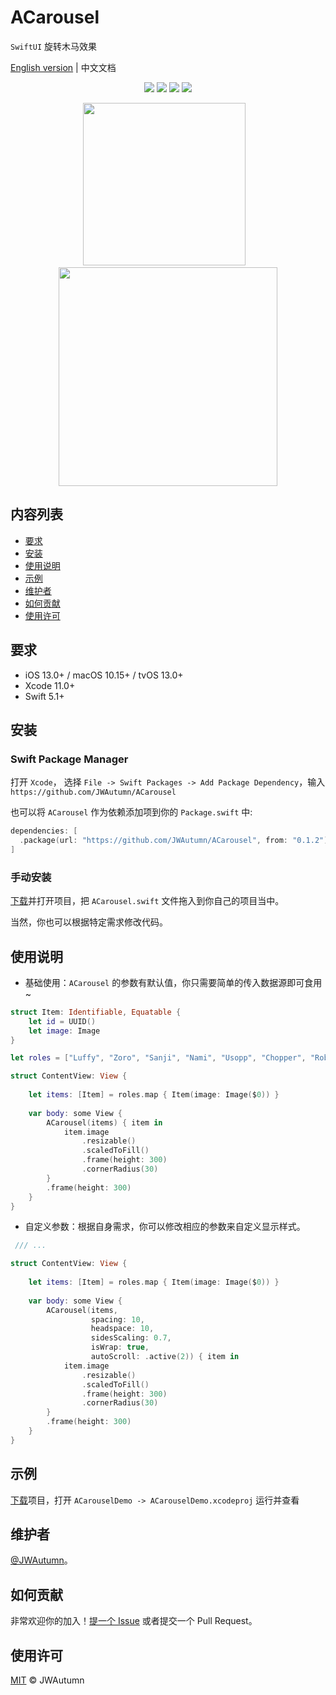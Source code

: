 # ACarousel

`SwiftUI` 旋转木马效果

[English version](README.md) | 中文文档

<p align="center">
<img src='https://img.shields.io/badge/Swift-5.1-green?style=flat'>
<img src='https://img.shields.io/badge/platform-iOS%20%7C%20macOS-lightgray.svg?style=flat'>
<img src='https://img.shields.io/badge/SMP-Supported-orange?style=flat'>
<img src='https://img.shields.io/github/license/JWAutumn/ACarousel'>
</p>

<p align="center">
<img src='Resource/iPhoneDemo.gif' width='260'>&nbsp&nbsp&nbsp
<img src='Resource/MacDemo.gif' width='350'>
</p>

## 内容列表

  - [要求](#要求)
  - [安装](#安装)
  - [使用说明](#使用说明)
  - [示例](#示例)
  - [维护者](#维护者)
  - [如何贡献](#如何贡献)
  - [使用许可](#使用许可)


## 要求

- iOS 13.0+ / macOS 10.15+ / tvOS 13.0+
- Xcode 11.0+
- Swift 5.1+


## 安装

### Swift Package Manager

打开 `Xcode`， 选择 `File -> Swift Packages -> Add Package Dependency`，输入 `https://github.com/JWAutumn/ACarousel`

也可以将 `ACarousel` 作为依赖添加项到你的 `Package.swift` 中:
```swift
dependencies: [
  .package(url: "https://github.com/JWAutumn/ACarousel", from: "0.1.2")
]
```

### 手动安装

[下载](https://github.com/JWAutumn/ACarousel/archive/main.zip)并打开项目，把 `ACarousel.swift` 文件拖入到你自己的项目当中。

当然，你也可以根据特定需求修改代码。


## 使用说明

 - 基础使用：`ACarousel` 的参数有默认值，你只需要简单的传入数据源即可食用~
```swift
struct Item: Identifiable, Equatable {
    let id = UUID()
    let image: Image
}

let roles = ["Luffy", "Zoro", "Sanji", "Nami", "Usopp", "Chopper", "Robin", "Franky", "Brook"]

struct ContentView: View {
    
    let items: [Item] = roles.map { Item(image: Image($0)) }
    
    var body: some View {
        ACarousel(items) { item in
            item.image
                .resizable()
                .scaledToFill()
                .frame(height: 300)
                .cornerRadius(30)
        }
        .frame(height: 300)
    }
}
```

- 自定义参数：根据自身需求，你可以修改相应的参数来自定义显示样式。
```swift
 /// ...

struct ContentView: View {
    
    let items: [Item] = roles.map { Item(image: Image($0)) }
    
    var body: some View {
        ACarousel(items,
                  spacing: 10,
                  headspace: 10,
                  sidesScaling: 0.7,
                  isWrap: true,
                  autoScroll: .active(2)) { item in
            item.image
                .resizable()
                .scaledToFill()
                .frame(height: 300)
                .cornerRadius(30)
        }
        .frame(height: 300)
    }
}
```


## 示例

[下载](https://github.com/JWAutumn/ACarousel/archive/main.zip)项目，打开 `ACarouselDemo -> ACarouselDemo.xcodeproj` 运行并查看


## 维护者

[@JWAutumn](https://github.com/JWAutumn)。

## 如何贡献

非常欢迎你的加入！[提一个 Issue](https://github.com/JWAutumn/ACarousel/issues/new) 或者提交一个 Pull Request。



## 使用许可

[MIT](LICENSE) © JWAutumn